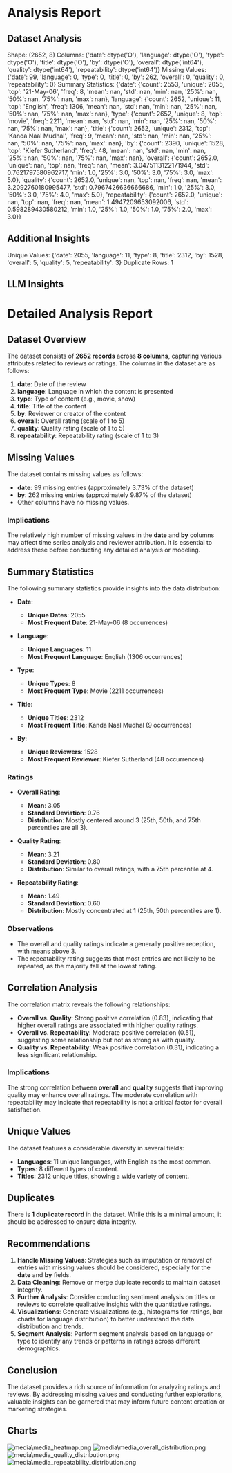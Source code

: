 # Analysis Report

## Dataset Analysis
Shape: (2652, 8)
Columns:
{'date': dtype('O'), 'language': dtype('O'), 'type': dtype('O'), 'title': dtype('O'), 'by': dtype('O'), 'overall': dtype('int64'), 'quality': dtype('int64'), 'repeatability': dtype('int64')}
Missing Values:
{'date': 99, 'language': 0, 'type': 0, 'title': 0, 'by': 262, 'overall': 0, 'quality': 0, 'repeatability': 0}
Summary Statistics:
{'date': {'count': 2553, 'unique': 2055, 'top': '21-May-06', 'freq': 8, 'mean': nan, 'std': nan, 'min': nan, '25%': nan, '50%': nan, '75%': nan, 'max': nan}, 'language': {'count': 2652, 'unique': 11, 'top': 'English', 'freq': 1306, 'mean': nan, 'std': nan, 'min': nan, '25%': nan, '50%': nan, '75%': nan, 'max': nan}, 'type': {'count': 2652, 'unique': 8, 'top': 'movie', 'freq': 2211, 'mean': nan, 'std': nan, 'min': nan, '25%': nan, '50%': nan, '75%': nan, 'max': nan}, 'title': {'count': 2652, 'unique': 2312, 'top': 'Kanda Naal Mudhal', 'freq': 9, 'mean': nan, 'std': nan, 'min': nan, '25%': nan, '50%': nan, '75%': nan, 'max': nan}, 'by': {'count': 2390, 'unique': 1528, 'top': 'Kiefer Sutherland', 'freq': 48, 'mean': nan, 'std': nan, 'min': nan, '25%': nan, '50%': nan, '75%': nan, 'max': nan}, 'overall': {'count': 2652.0, 'unique': nan, 'top': nan, 'freq': nan, 'mean': 3.0475113122171944, 'std': 0.7621797580962717, 'min': 1.0, '25%': 3.0, '50%': 3.0, '75%': 3.0, 'max': 5.0}, 'quality': {'count': 2652.0, 'unique': nan, 'top': nan, 'freq': nan, 'mean': 3.2092760180995477, 'std': 0.7967426636666686, 'min': 1.0, '25%': 3.0, '50%': 3.0, '75%': 4.0, 'max': 5.0}, 'repeatability': {'count': 2652.0, 'unique': nan, 'top': nan, 'freq': nan, 'mean': 1.4947209653092006, 'std': 0.598289430580212, 'min': 1.0, '25%': 1.0, '50%': 1.0, '75%': 2.0, 'max': 3.0}}

## Additional Insights
Unique Values:
{'date': 2055, 'language': 11, 'type': 8, 'title': 2312, 'by': 1528, 'overall': 5, 'quality': 5, 'repeatability': 3}
Duplicate Rows: 1

## LLM Insights
# Detailed Analysis Report

## Dataset Overview
The dataset consists of **2652 records** across **8 columns**, capturing various attributes related to reviews or ratings. The columns in the dataset are as follows:

1. **date**: Date of the review
2. **language**: Language in which the content is presented
3. **type**: Type of content (e.g., movie, show)
4. **title**: Title of the content
5. **by**: Reviewer or creator of the content
6. **overall**: Overall rating (scale of 1 to 5)
7. **quality**: Quality rating (scale of 1 to 5)
8. **repeatability**: Repeatability rating (scale of 1 to 3)

## Missing Values
The dataset contains missing values as follows:
- **date**: 99 missing entries (approximately 3.73% of the dataset)
- **by**: 262 missing entries (approximately 9.87% of the dataset)
- Other columns have no missing values.

### Implications
The relatively high number of missing values in the **date** and **by** columns may affect time series analysis and reviewer attribution. It is essential to address these before conducting any detailed analysis or modeling.

## Summary Statistics
The following summary statistics provide insights into the data distribution:

- **Date**: 
  - **Unique Dates**: 2055
  - **Most Frequent Date**: 21-May-06 (8 occurrences)
  
- **Language**: 
  - **Unique Languages**: 11
  - **Most Frequent Language**: English (1306 occurrences)
  
- **Type**: 
  - **Unique Types**: 8
  - **Most Frequent Type**: Movie (2211 occurrences)
  
- **Title**: 
  - **Unique Titles**: 2312
  - **Most Frequent Title**: Kanda Naal Mudhal (9 occurrences)
  
- **By**: 
  - **Unique Reviewers**: 1528
  - **Most Frequent Reviewer**: Kiefer Sutherland (48 occurrences)

### Ratings
- **Overall Rating**:
  - **Mean**: 3.05
  - **Standard Deviation**: 0.76
  - **Distribution**: Mostly centered around 3 (25th, 50th, and 75th percentiles are all 3).
  
- **Quality Rating**:
  - **Mean**: 3.21
  - **Standard Deviation**: 0.80
  - **Distribution**: Similar to overall ratings, with a 75th percentile at 4.

- **Repeatability Rating**:
  - **Mean**: 1.49
  - **Standard Deviation**: 0.60
  - **Distribution**: Mostly concentrated at 1 (25th, 50th percentiles are 1).

### Observations
- The overall and quality ratings indicate a generally positive reception, with means above 3.
- The repeatability rating suggests that most entries are not likely to be repeated, as the majority fall at the lowest rating.

## Correlation Analysis
The correlation matrix reveals the following relationships:

- **Overall vs. Quality**: Strong positive correlation (0.83), indicating that higher overall ratings are associated with higher quality ratings.
- **Overall vs. Repeatability**: Moderate positive correlation (0.51), suggesting some relationship but not as strong as with quality.
- **Quality vs. Repeatability**: Weak positive correlation (0.31), indicating a less significant relationship.

### Implications
The strong correlation between **overall** and **quality** suggests that improving quality may enhance overall ratings. The moderate correlation with repeatability may indicate that repeatability is not a critical factor for overall satisfaction.

## Unique Values
The dataset features a considerable diversity in several fields:
- **Languages**: 11 unique languages, with English as the most common.
- **Types**: 8 different types of content.
- **Titles**: 2312 unique titles, showing a wide variety of content.

## Duplicates
There is **1 duplicate record** in the dataset. While this is a minimal amount, it should be addressed to ensure data integrity.

## Recommendations
1. **Handle Missing Values**: Strategies such as imputation or removal of entries with missing values should be considered, especially for the **date** and **by** fields.
2. **Data Cleaning**: Remove or merge duplicate records to maintain dataset integrity.
3. **Further Analysis**: Consider conducting sentiment analysis on titles or reviews to correlate qualitative insights with the quantitative ratings.
4. **Visualizations**: Generate visualizations (e.g., histograms for ratings, bar charts for language distribution) to better understand the data distribution and trends.
5. **Segment Analysis**: Perform segment analysis based on language or type to identify any trends or patterns in ratings across different demographics.

## Conclusion
The dataset provides a rich source of information for analyzing ratings and reviews. By addressing missing values and conducting further explorations, valuable insights can be garnered that may inform future content creation or marketing strategies.

## Charts
![media\media_heatmap.png](media\media_heatmap.png)
![media\media_overall_distribution.png](media\media_overall_distribution.png)
![media\media_quality_distribution.png](media\media_quality_distribution.png)
![media\media_repeatability_distribution.png](media\media_repeatability_distribution.png)
